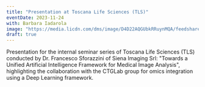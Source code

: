 ```yaml
---
title: "Presentation at Toscana Life Sciences (TLS)"
eventDate: 2023-11-24
with: Barbara Iadarola
image: "https://media.licdn.com/dms/image/D4D22AQGUbkRRuynMQA/feedshare-shrink_800/0/1701096968831?e=1718841600&v=beta&t=If2O3cckS-Z9Je6H-unffR2Znf25lz660YpK4KSnzdk"
draft: true
---
```


Presentation for the internal seminar series of Toscana Life Sciences (TLS) conducted by Dr. Francesco Sforazzini of Siena Imaging Srl: "Towards a Unified Artificial Intelligence Framework for Medical Image Analysis", highlighting the collaboration with the CTGLab group for omics integration using a Deep Learning framework.